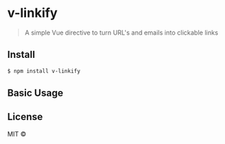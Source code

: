 # v-linkify

> A simple Vue directive to turn URL's and emails into clickable links

## Install


``` bash
$ npm install v-linkify
```


## Basic Usage

## License

MIT &copy;